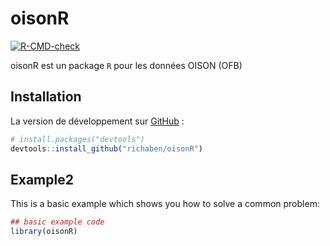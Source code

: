 
<!-- README.md is generated from README.Rmd. Please edit that file -->

# oisonR

<!-- badges: start -->

[![R-CMD-check](https://github.com/richaben/oisonR/actions/workflows/R-CMD-check.yaml/badge.svg)](https://github.com/richaben/oisonR/actions/workflows/R-CMD-check.yaml)
<!-- badges: end -->

oisonR est un package `R` pour les données OISON (OFB)

## Installation

La version de développement sur [GitHub](https://github.com/) :

``` r
# install.packages("devtools")
devtools::install_github("richaben/oisonR")
```

## Example2

This is a basic example which shows you how to solve a common problem:

``` r
## basic example code
library(oisonR)
```
